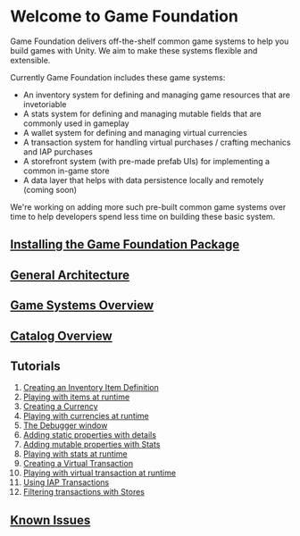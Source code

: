 # Welcome to Game Foundation

Game Foundation delivers off-the-shelf common game systems to help you build games with Unity.
We aim to make these systems flexible and extensible.

Currently Game Foundation includes these game systems:

* An inventory system for defining and managing game resources that are invetoriable 
* A stats system for defining and managing mutable fields that are commonly used in gameplay
* A wallet system for defining and managing virtual currencies 
* A transaction system for handling virtual purchases / crafting mechanics and IAP purchases
* A storefront system (with pre-made prefab UIs) for implementing a common in-game store 
* A data layer that helps with data persistence locally and remotely (coming soon)

We're working on adding more such pre-built common game systems over time to help developers spend less time on building these basic system.

## [Installing the Game Foundation Package]

## [General Architecture]

## [Game Systems Overview]

## [Catalog Overview]

## Tutorials

01. [Creating an Inventory Item Definition]
02. [Playing with items at runtime]
03. [Creating a Currency]
04. [Playing with currencies at runtime]
05. [The Debugger window]
06. [Adding static properties with details]
07. [Adding mutable properties with Stats]
08. [Playing with stats at runtime]
09. [Creating a Virtual Transaction]
10. [Playing with virtual transaction at runtime]
11. [Using IAP Transactions]
12. [Filtering transactions with Stores]

## [Known Issues]










[Installing the Game Foundation Package]: InstallingGameFoundation.md

[General Architecture]: Architecture.md

[Game Systems Overview]: GameSystems.md

[Catalog Overview]: Catalog.md

[Known Issues]: KnownIssues.md

[Creating an Inventory Item Definition]: Tutorials/01-CreatingAnItemDefinition.md

[Playing with items at runtime]: Tutorials/02-PlayingWithRuntimeItem.md

[Creating a Currency]: Tutorials/03-CreatingCurrency.md

[Playing with currencies at runtime]: Tutorials/04-PlayingWithRuntimeCurrency.md

[The Debugger window]: Tutorials/05-Debugger.md

[Adding static properties with details]: Tutorials/06-AddStaticPropertiesWithDetails.md

[Adding mutable properties with Stats]: Tutorials/07-AddMutablePropertiesWithStats.md

[Playing with stats at runtime]: Tutorials/08-PlayingWithStats.md

[Creating a Virtual Transaction]: Tutorials/09-CreatingAVirtualTransaction.md

[Playing with virtual transaction at runtime]: Tutorials/10-PlayingWithRuntimeVirtualTransaction.md

[Using IAP Transactions]: Tutorials/11-PlayingWithIAPTransaction.md

[Filtering transactions with Stores]: Tutorials/12-FilterTransactionWithStore.md
